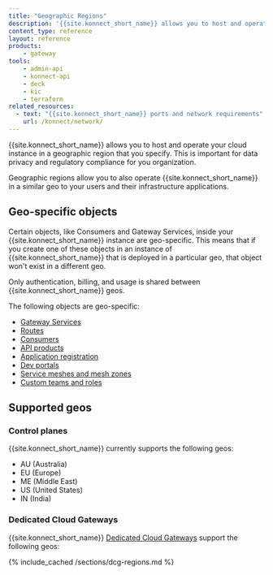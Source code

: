 ```yaml
---
title: "Geographic Regions"
description: '{{site.konnect_short_name}} allows you to host and operate your cloud instance in a geographic region that you specify. This is important for data privacy and regulatory compliance for you organization.'
content_type: reference
layout: reference
products:
    - gateway
tools:
    - admin-api
    - konnect-api
    - deck
    - kic
    - terraform
related_resources:
  - text: "{{site.konnect_short_name}} ports and network requirements"
    url: /konnect/network/
---
```


{{site.konnect_short_name}} allows you to host and operate your cloud instance in a geographic region that you specify. This is important for data privacy and regulatory compliance for you organization. 

Geographic regions allow you to also operate {{site.konnect_short_name}} in a similar geo to your users and their infrastructure applications. 
<!--- Do not publish yet: "This reduces network latency and minimizes the blast-radius in the event of cross-region connectivity failures." -->

## Geo-specific objects

Certain objects, like Consumers and Gateway Services, inside your {{site.konnect_short_name}} instance are geo-specific. This means that if you create one of these objects in an instance of {{site.konnect_short_name}} that is deployed in a particular geo, that object won't exist in a different geo.

Only authentication, billing, and usage is shared between {{site.konnect_short_name}} geos.

The following objects are geo-specific:

* [Gateway Services](/gateway/entities/service/)
* [Routes](/gateway/entities/route/)
* [Consumers](/gateway/entities/consumer/)
* [API products](/konnect/api-products/)
* [Application registration](/konnect/dev-portal/app-reg/)
* [Dev portals](/konnect/dev-portal/)
* [Service meshes and mesh zones](/konnect/mesh-manager/)
* [Custom teams and roles](/konnect/teams-and-roles/)

## Supported geos 

### Control planes

{{site.konnect_short_name}} currently supports the following geos:

* AU (Australia)
* EU (Europe)
* ME (Middle East)
* US (United States)
* IN (India)


### Dedicated Cloud Gateways

{{site.konnect_short_name}} [Dedicated Cloud Gateways](/konnect/dedicated-cloud-gateways/) support the following geos:

{% include_cached /sections/dcg-regions.md %}